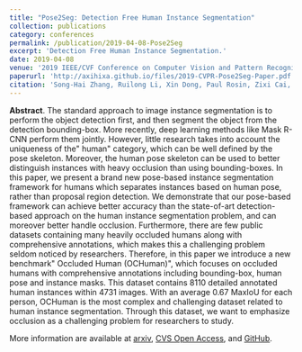 ```yaml
---
title: "Pose2Seg: Detection Free Human Instance Segmentation"
collection: publications
category: conferences
permalink: /publication/2019-04-08-Pose2Seg
excerpt: 'Detection Free Human Instance Segmentation.'
date: 2019-04-08
venue: '2019 IEEE/CVF Conference on Computer Vision and Pattern Recognition (CVPR 2019)'
paperurl: 'http://axihixa.github.io/files/2019-CVPR-Pose2Seg-Paper.pdf'
citation: 'Song-Hai Zhang, Ruilong Li, Xin Dong, Paul Rosin, Zixi Cai, Xi Han, Dingcheng Yang, Haozhi Huang, and Shi-Min Hu, &quot;Pose2seg: Detection free human instance segmentation&quot;, In <i>Proceedings of the 2019 IEEE/CVF Conference on Computer Vision And Pattern Recognition (CVPR)</i>, 2019.'
---
```


**Abstract**. The standard approach to image instance segmentation is to perform the object detection first, and then segment the object from the detection bounding-box. More recently, deep learning methods like Mask R-CNN perform them jointly. However, little research takes into account the uniqueness of the" human" category, which can be well defined by the pose skeleton. Moreover, the human pose skeleton can be used to better distinguish instances with heavy occlusion than using bounding-boxes. In this paper, we present a brand new pose-based instance segmentation framework for humans which separates instances based on human pose, rather than proposal region detection. We demonstrate that our pose-based framework can achieve better accuracy than the state-of-art detection-based approach on the human instance segmentation problem, and can moreover better handle occlusion. Furthermore, there are few public datasets containing many heavily occluded humans along with comprehensive annotations, which makes this a challenging problem seldom noticed by researchers. Therefore, in this paper we introduce a new benchmark" Occluded Human (OCHuman)", which focuses on occluded humans with comprehensive annotations including bounding-box, human pose and instance masks. This dataset contains 8110 detailed annotated human instances within 4731 images. With an average 0.67 MaxIoU for each person, OCHuman is the most complex and challenging dataset related to human instance segmentation. Through this dataset, we want to emphasize occlusion as a challenging problem for researchers to study.

More information are available at [arxiv](https://arxiv.org/abs/1803.10683), [CVS Open Access](https://openaccess.thecvf.com/content_CVPR_2019/papers/Zhang_Pose2Seg_Detection_Free_Human_Instance_Segmentation_CVPR_2019_paper.pdf), and [GitHub](https://github.com/liruilong940607/Pose2Seg). 
